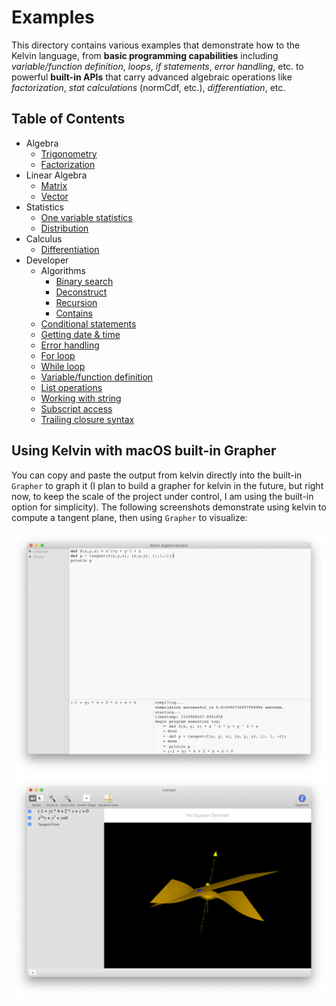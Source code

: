 #  Examples
This directory contains various examples that demonstrate how to the Kelvin language, from **basic programming capabilities** including _variable/function definition_, _loops_, _if statements_, _error handling_, etc. to powerful **built-in APIs** that carry advanced algebraic operations like _factorization_, _stat calculations_ (normCdf, etc.), _differentiation_, etc. 

## Table of Contents
- Algebra
    - [Trigonometry](/Examples/Algebra/Trigonometry)
    - [Factorization](/Examples/Algebra/Factorization)
- Linear Algebra
    - [Matrix](/Examples/Linear%20Algebra/Matrix)
    - [Vector](/Examples/Linear%20Algebra/Vector)
- Statistics
    - [One variable statistics](/Examples/Statistics/OneVar)
    - [Distribution](/Examples/Statistics/Distribution)
- Calculus
    - [Differentiation](/Examples/Calculus/Differentionation)
- Developer
    - Algorithms
        - [Binary search](/Examples/Developer/Algorithms/BinarySearch)
        - [Deconstruct](/Examples/Developer/Algorithms/Deconstruct)
        - [Recursion](/Examples/Developer/Algorithms/Recursion)
        - [Contains](/Examples/Developer/Algorithms/Contains)
    - [Conditional statements](/Examples/Developer/Conditionals)
    - [Getting date & time](/Examples/Developer/DateTime)
    - [Error handling](/Examples/Developer/ErrorHandling)
    - [For loop](/Examples/Developer/ForLoop)
    - [While loop](/Examples/Developer/WhileLoop)
    - [Variable/function definition](/Examples/Developer/FunctionDefinition)
    - [List operations](/Examples/Developer/List)
    - [Working with string](/Examples/Developer/String)
    - [Subscript access](/Examples/Developer/Subscript)
    - [Trailing closure syntax](/Examples/Developer/TrailingClosure)
    

## Using Kelvin with macOS built-in Grapher

You can copy and paste the output from kelvin directly into the built-in `Grapher` to graph it (I plan to build a grapher for kelvin in the future, but right now, to keep the scale of the project under control, I am using the built-in option for simplicity). The following screenshots demonstrate using kelvin to compute a tangent plane, then using `Grapher` to visualize:
    
![Kelvin](/Misc/Screenshots/tangent_plane_kelvin.png)
![Grapher](/Misc/Screenshots/tangent_plane_grapher.png)
